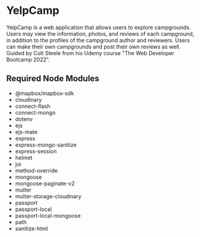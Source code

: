 # YelpCamp

YelpCamp is a web application that allows users to explore campgrounds. Users may view the information, photos, and reviews of each campground, in addition to the profiles of the campground author and reviewers. Users can make their own campgrounds and post their own reviews as well. Guided by Colt Steele from his Udemy course "The Web Developer Bootcamp 2022".

## Required Node Modules

* @mapbox/mapbox-sdk
* cloudinary
* connect-flash
* connect-mongo
* dotenv
* ejs
* ejs-mate
* express
* express-mongo-sanitize
* express-session
* helmet
* joi
* method-override
* mongoose
* mongoose-paginate-v2
* multer
* multer-storage-cloudinary
* passport
* passport-local
* passport-local-mongoose
* path
* sanitize-html
